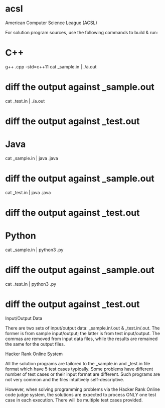 # acsl
American Computer Science League (ACSL)

For solution program sources, use the following commands to build & run:

# C++
g++ <prog>.cpp -std=c++11
cat <prog>_sample.in | ./a.out
# diff the output against <prog>_sample.out
cat <prog>_test.in | ./a.out
# diff the output against <prog>_test.out

# Java
cat <prog>_sample.in | java <prog>.java
# diff the output against <prog>_sample.out
cat <prog>_test.in | java <prog>.java
# diff the output against <prog>_test.out

# Python
cat <prog>_sample.in | python3 <prog>.py
# diff the output against <prog>_sample.out
cat <prog>_test.in | python3 <prog>.py
# diff the output against <prog>_test.out

Input/Output Data

There are two sets of input/output data: <prog>_sample.in/.out & <prog>_test.in/.out. The former is from sample input/output; the latter is from test input/output. The commas are removed from input data files, while the results are remained the same for the output files.

Hacker Rank Online System

All the solution programs are tailored to the <prog>_sample.in and <prog>_test.in file format which have 5 test cases typically. Some problems have different number of test cases or their input format are different. Such programs are not very common and the files intuitively self-descriptive.

However, when solving programming problems via the Hacker Rank Online code judge system, the solutions are expected to process ONLY one test case in each execution. There will be multiple test cases provided.
